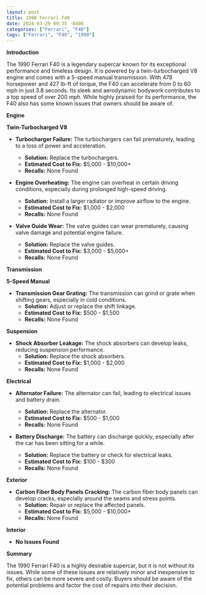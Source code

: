```yaml
---
layout: post
title: 1990 Ferrari F40
date: 2024-03-29 09:35 -0400
categories: ["Ferrari", "F40"]
tags: ["Ferrari", "F40", "1990"]
---
```

**Introduction**

The 1990 Ferrari F40 is a legendary supercar known for its exceptional performance and timeless design. It is powered by a twin-turbocharged V8 engine and comes with a 5-speed manual transmission. With 478 horsepower and 427 lb-ft of torque, the F40 can accelerate from 0 to 60 mph in just 3.8 seconds. Its sleek and aerodynamic bodywork contributes to a top speed of over 200 mph. While highly praised for its performance, the F40 also has some known issues that owners should be aware of.

**Engine**

**Twin-Turbocharged V8**

* **Turbocharger Failure:** The turbochargers can fail prematurely, leading to a loss of power and acceleration.
    * **Solution:** Replace the turbochargers.
    * **Estimated Cost to Fix:** $5,000 - $10,000+
    * **Recalls:** None Found

* **Engine Overheating:** The engine can overheat in certain driving conditions, especially during prolonged high-speed driving.
    * **Solution:** Install a larger radiator or improve airflow to the engine.
    * **Estimated Cost to Fix:** $1,000 - $2,000
    * **Recalls:** None Found

* **Valve Guide Wear:** The valve guides can wear prematurely, causing valve damage and potential engine failure.
    * **Solution:** Replace the valve guides.
    * **Estimated Cost to Fix:** $3,000 - $5,000+
    * **Recalls:** None Found

**Transmission**

**5-Speed Manual**

* **Transmission Gear Grating:** The transmission can grind or grate when shifting gears, especially in cold conditions.
    * **Solution:** Adjust or replace the shift linkage.
    * **Estimated Cost to Fix:** $500 - $1,500
    * **Recalls:** None Found

**Suspension**

* **Shock Absorber Leakage:** The shock absorbers can develop leaks, reducing suspension performance.
    * **Solution:** Replace the shock absorbers.
    * **Estimated Cost to Fix:** $1,000 - $2,000
    * **Recalls:** None Found

**Electrical**

* **Alternator Failure:** The alternator can fail, leading to electrical issues and battery drain.
    * **Solution:** Replace the alternator.
    * **Estimated Cost to Fix:** $500 - $1,000
    * **Recalls:** None Found
    
* **Battery Discharge:** The battery can discharge quickly, especially after the car has been sitting for a while.
    * **Solution:** Replace the battery or check for electrical leaks.
    * **Estimated Cost to Fix:** $100 - $300
    * **Recalls:** None Found

**Exterior**

* **Carbon Fiber Body Panels Cracking:** The carbon fiber body panels can develop cracks, especially around the seams and stress points.
    * **Solution:** Repair or replace the affected panels.
    * **Estimated Cost to Fix:** $5,000 - $10,000+
    * **Recalls:** None Found

**Interior**

* **No Issues Found**

**Summary**

The 1990 Ferrari F40 is a highly desirable supercar, but it is not without its issues. While some of these issues are relatively minor and inexpensive to fix, others can be more severe and costly. Buyers should be aware of the potential problems and factor the cost of repairs into their decision.
